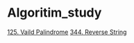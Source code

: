 # Algoritim_study

[125. Vaild Palindrome](https://velog.io/@yelim421/Valid-PalindromePython3)
[344. Reverse String](https://velog.io/@yelim421/344.-Reverse-String-Python3)
